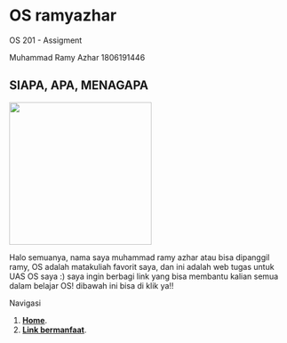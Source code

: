 # OS ramyazhar
OS 201 - Assigment

Muhammad Ramy Azhar
1806191446 

## SIAPA, APA, MENAGAPA

<img style="text-align =center " src="https://www.google.com/url?sa=i&url=https%3A%2F%2Fwww.linkedin.com%2Fchatin%2Fwnc%2Fin%2Fwulan-febyazzahra-86561a100%3Ftrk%3Dpeople_also_view_6&psig=AOvVaw2PT5H_KwPXr75Sni_lT9Jj&ust=1591702035198000&source=images&cd=vfe&ved=0CAIQjRxqFwoTCID4naWO8ukCFQAAAAAdAAAAABAU" width="256">

Halo semuanya, nama saya muhammad ramy azhar atau bisa dipanggil ramy, OS adalah matakuliah favorit saya, dan ini adalah web tugas untuk UAS OS saya :) saya ingin berbagi link yang bisa membantu kalian semua dalam belajar OS! dibawah ini bisa di klik ya!!




Navigasi
1. [**Home**](https://ramyazhar.github.io/os201/).
2. [**Link bermanfaat**](https://ramyazhar.github.io/os201/URLs).

